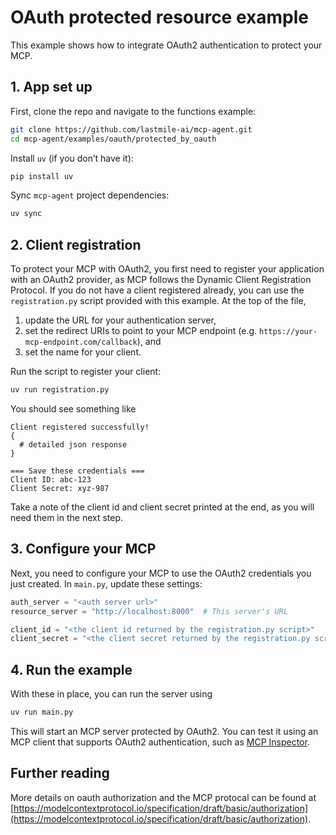 # OAuth protected resource example

This example shows how to integrate OAuth2 authentication to protect your MCP.

## 1. App set up

First, clone the repo and navigate to the functions example:

```bash
git clone https://github.com/lastmile-ai/mcp-agent.git
cd mcp-agent/examples/oauth/protected_by_oauth
```

Install `uv` (if you don’t have it):

```bash
pip install uv
```

Sync `mcp-agent` project dependencies:

```bash
uv sync
```

## 2. Client registration
To protect your MCP with OAuth2, you first need to register your application with an OAuth2 provider, as MCP follows the Dynamic Client Registration Protocol.
If you do not have a client registered already, you can use the `registration.py` script provided with this example.
At the top of the file, 
1. update the URL for your authentication server,
2. set the redirect URIs to point to your MCP endpoint (e.g. `https://your-mcp-endpoint.com/callback`), and
3. set the name for your client.

Run the script to register your client:
```bash
uv run registration.py
```

You should see something like

```
Client registered successfully!
{
  # detailed json response
}

=== Save these credentials ===
Client ID: abc-123
Client Secret: xyz-987
```

Take a note of the client id and client secret printed at the end, as you will need them in the next step.

## 3. Configure your MCP
Next, you need to configure your MCP to use the OAuth2 credentials you just created.
In `main.py`, update these settings:

```python
auth_server = "<auth server url>"
resource_server = "http://localhost:8000"  # This server's URL

client_id = "<the client id returned by the registration.py script>"
client_secret = "<the client secret returned by the registration.py script>"
```

## 4. Run the example

With these in place, you can run the server using

```python
uv run main.py
```

This will start an MCP server protected by OAuth2.
You can test it using an MCP client that supports OAuth2 authentication, such as [MCP Inspector](https://modelcontextprotocol.io/docs/tools/inspector).


## Further reading
More details on oauth authorization and the MCP protocal can be found at [https://modelcontextprotocol.io/specification/draft/basic/authorization](https://modelcontextprotocol.io/specification/draft/basic/authorization).
